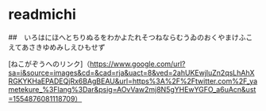 # readmichi

##　いろはにほへとちりぬるをわかよたれそつねならむうゐのおくやまけふこえてあさきゆめみしえひもせず

[ねこがぞうへのリンク]（https://www.google.com/url?sa=i&source=images&cd=&cad=rja&uact=8&ved=2ahUKEwjluZn2qsLhAhXRGKYKHaEPADEQjRx6BAgBEAU&url=https%3A%2F%2Ftwitter.com%2F_yametekure_%3Flang%3Dar&psig=AOvVaw2mj8N5gYHEwYGFO_a6uAcn&ust=1554876081118709）
